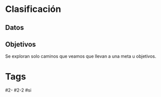 # Clasificación
## Datos

## Objetivos
Se exploran solo caminos que veamos que llevan a una meta u objetivos.
# Tags
#2- 
#2-2 
#si